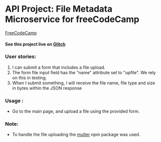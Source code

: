 
# API Project: File Metadata Microservice for freeCodeCamp

[FreeCodeCamp](https://www.freecodecamp.org/)
#### See this project live on [Glitch](https://saber-tray.glitch.me/)

###    User stories:
1. I can submit a form that includes a file upload.
2. The form file input field  has the "name" attribute set to "upfile". We rely on this in testing.
3. When I submit something, I will receive the file name, file type and size in bytes within the JSON response

### Usage :
* Go to the main page, and upload a file using the provided form.

### Note:
* To handle the file uploading the [multer](https://www.npmjs.com/package/multer) npm package was used.
